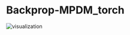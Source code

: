 # Backprop-MPDM_torch

![visualization](https://user-images.githubusercontent.com/14823455/85272812-55b81980-b485-11ea-8548-54aa9545776f.gif)
